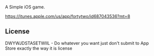 A Simple iOS game.

https://itunes.apple.com/us/app/fortytwo/id687043536?mt=8

## License

DWYWJDSTASETWIIL - Do whatever you want just don't submit to App Store exactly the way it is license
